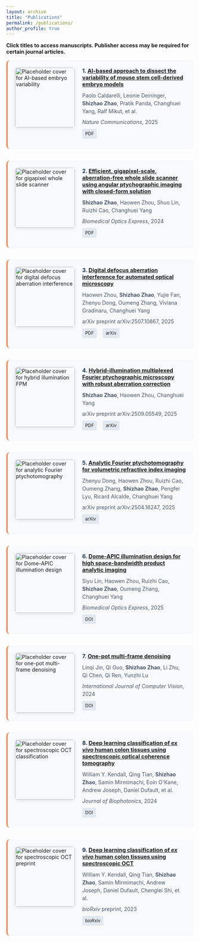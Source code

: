 ```yaml
---
layout: archive
title: "Publications"
permalink: /publications/
author_profile: true
---
```


<style>
  .publication-listing {
    display: grid;
    grid-template-columns: 160px 1fr;
    gap: 20px;
    margin-bottom: 30px;
    padding: 20px;
    background: #f8f9fa;
    border-radius: 10px;
    border-left: 4px solid #ec8f5e;
    transition: transform 0.2s ease, box-shadow 0.2s ease;
  }

  .publication-listing:hover {
    transform: translateY(-2px);
    box-shadow: 0 4px 12px rgba(0, 0, 0, 0.1);
  }

  .publication-image {
    width: 160px;
    height: 160px;
    overflow: hidden;
    border-radius: 6px;
    box-shadow: 0 2px 8px rgba(0, 0, 0, 0.1);
  }

  .publication-image img {
    width: 100%;
    height: 100%;
    object-fit: cover;
  }

  .publication-details h3 {
    margin-top: 0;
    margin-bottom: 10px;
    font-size: 1.05em;
    color: #1a365d;
  }

  .publication-details p {
    margin: 0 0 8px;
    color: #4a5568;
    line-height: 1.5;
  }

  .publication-links a {
    display: inline-block;
    margin-right: 12px;
    padding: 4px 8px;
    background: #e2e8f0;
    border-radius: 4px;
    font-size: 0.85em;
    transition: background-color 0.2s ease;
    text-decoration: none;
  }

  .publication-links a:hover {
    background: #cbd5e0;
  }

  @media (max-width: 768px) {
    .publication-listing {
      grid-template-columns: 1fr;
      padding: 16px;
    }

    .publication-image {
      width: 100%;
      height: 200px;
    }
  }
</style>

<p><strong>Click titles to access manuscripts. Publisher access may be required for certain journal articles.</strong></p>

<div class="publication-listing">
  <div class="publication-image">
    <img src="{{ '/images/placeholders/publication-placeholder.svg' | relative_url }}" alt="Placeholder cover for AI-based embryo variability">
  </div>
  <div class="publication-details">
    <h3>1. <a href="{{ '/files/publications/ai-based-embryo-variability.pdf' | relative_url }}" target="_blank" rel="noopener">AI-based approach to dissect the variability of mouse stem cell-derived embryo models</a></h3>
    <p>Paolo Caldarelli, Leonie Deininger, <strong>Shizhao Zhao</strong>, Pratik Panda, Changhuei Yang, Ralf Mikut, et al.</p>
    <p><em>Nature Communications</em>, 2025</p>
    <p class="publication-links">
      <a href="{{ '/files/publications/ai-based-embryo-variability.pdf' | relative_url }}" target="_blank" rel="noopener">PDF</a>
    </p>
  </div>
</div>

<div class="publication-listing">
  <div class="publication-image">
    <img src="{{ '/images/placeholders/publication-placeholder.svg' | relative_url }}" alt="Placeholder cover for gigapixel whole slide scanner">
  </div>
  <div class="publication-details">
    <h3>2. <a href="{{ '/files/publications/efficient-gigapixel-whole-slide-scanner.pdf' | relative_url }}" target="_blank" rel="noopener">Efficient, gigapixel-scale, aberration-free whole slide scanner using angular ptychographic imaging with closed-form solution</a></h3>
    <p><strong>Shizhao Zhao</strong>, Haowen Zhou, Shuo Lin, Ruizhi Cao, Changhuei Yang</p>
    <p><em>Biomedical Optics Express</em>, 2024</p>
    <p class="publication-links">
      <a href="{{ '/files/publications/efficient-gigapixel-whole-slide-scanner.pdf' | relative_url }}" target="_blank" rel="noopener">PDF</a>
    </p>
  </div>
</div>

<div class="publication-listing">
  <div class="publication-image">
    <img src="{{ '/images/placeholders/publication-placeholder.svg' | relative_url }}" alt="Placeholder cover for digital defocus aberration interference">
  </div>
  <div class="publication-details">
    <h3>3. <a href="{{ '/files/publications/digital-defocus-aberration-interference.pdf' | relative_url }}" target="_blank" rel="noopener">Digital defocus aberration interference for automated optical microscopy</a></h3>
    <p>Haowen Zhou, <strong>Shizhao Zhao</strong>, Yujie Fan, Zhenyu Dong, Oumeng Zhang, Viviana Gradinaru, Changhuei Yang</p>
    <p>arXiv preprint arXiv:2507.10867, 2025</p>
    <p class="publication-links">
      <a href="{{ '/files/publications/digital-defocus-aberration-interference.pdf' | relative_url }}" target="_blank" rel="noopener">PDF</a>
      <a href="https://arxiv.org/abs/2507.10867" target="_blank" rel="noopener">arXiv</a>
    </p>
  </div>
</div>

<div class="publication-listing">
  <div class="publication-image">
    <img src="{{ '/images/placeholders/publication-placeholder.svg' | relative_url }}" alt="Placeholder cover for hybrid illumination FPM">
  </div>
  <div class="publication-details">
    <h3>4. <a href="{{ '/files/publications/hybrid-illumination-multiplexed-fpm.pdf' | relative_url }}" target="_blank" rel="noopener">Hybrid-illumination multiplexed Fourier ptychographic microscopy with robust aberration correction</a></h3>
    <p><strong>Shizhao Zhao</strong>, Haowen Zhou, Changhuei Yang</p>
    <p>arXiv preprint arXiv:2509.05549, 2025</p>
    <p class="publication-links">
      <a href="{{ '/files/publications/hybrid-illumination-multiplexed-fpm.pdf' | relative_url }}" target="_blank" rel="noopener">PDF</a>
      <a href="https://arxiv.org/abs/2509.05549" target="_blank" rel="noopener">arXiv</a>
    </p>
  </div>
</div>

<div class="publication-listing">
  <div class="publication-image">
    <img src="{{ '/images/placeholders/publication-placeholder.svg' | relative_url }}" alt="Placeholder cover for analytic Fourier ptychotomography">
  </div>
  <div class="publication-details">
    <h3>5. <a href="https://arxiv.org/abs/2504.16247" target="_blank" rel="noopener">Analytic Fourier ptychotomography for volumetric refractive index imaging</a></h3>
    <p>Zhenyu Dong, Haowen Zhou, Ruizhi Cao, Oumeng Zhang, <strong>Shizhao Zhao</strong>, Pengfei Lyu, Ricard Alcalde, Changhuei Yang</p>
    <p>arXiv preprint arXiv:2504.16247, 2025</p>
    <p class="publication-links">
      <a href="https://arxiv.org/abs/2504.16247" target="_blank" rel="noopener">arXiv</a>
    </p>
  </div>
</div>

<div class="publication-listing">
  <div class="publication-image">
    <img src="{{ '/images/placeholders/publication-placeholder.svg' | relative_url }}" alt="Placeholder cover for Dome-APIC illumination design">
  </div>
  <div class="publication-details">
    <h3>6. <a href="https://doi.org/10.1364/BOE.555541" target="_blank" rel="noopener">Dome-APIC illumination design for high space-bandwidth product analytic imaging</a></h3>
    <p>Siyu Lin, Haowen Zhou, Ruizhi Cao, <strong>Shizhao Zhao</strong>, Oumeng Zhang, Changhuei Yang</p>
    <p><em>Biomedical Optics Express</em>, 2025</p>
    <p class="publication-links">
      <a href="https://doi.org/10.1364/BOE.555541" target="_blank" rel="noopener">DOI</a>
    </p>
  </div>
</div>

<div class="publication-listing">
  <div class="publication-image">
    <img src="{{ '/images/placeholders/publication-placeholder.svg' | relative_url }}" alt="Placeholder cover for one-pot multi-frame denoising">
  </div>
  <div class="publication-details">
    <h3>7. <a href="https://doi.org/10.1007/s11263-023-01926-3" target="_blank" rel="noopener">One-pot multi-frame denoising</a></h3>
    <p>Linqi Jin, Qi Guo, <strong>Shizhao Zhao</strong>, Li Zhu, Qi Chen, Qi Ren, Yunzhi Lu</p>
    <p><em>International Journal of Computer Vision</em>, 2024</p>
    <p class="publication-links">
      <a href="https://doi.org/10.1007/s11263-023-01926-3" target="_blank" rel="noopener">DOI</a>
    </p>
  </div>
</div>

<div class="publication-listing">
  <div class="publication-image">
    <img src="{{ '/images/placeholders/publication-placeholder.svg' | relative_url }}" alt="Placeholder cover for spectroscopic OCT classification">
  </div>
  <div class="publication-details">
    <h3>8. <a href="https://doi.org/10.1002/jbio.202400082" target="_blank" rel="noopener">Deep learning classification of <em>ex vivo</em> human colon tissues using spectroscopic optical coherence tomography</a></h3>
    <p>William Y. Kendall, Qing Tian, <strong>Shizhao Zhao</strong>, Samin Mirmimachi, Eoin O'Kane, Andrew Joseph, Daniel Dufault, et al.</p>
    <p><em>Journal of Biophotonics</em>, 2024</p>
    <p class="publication-links">
      <a href="https://doi.org/10.1002/jbio.202400082" target="_blank" rel="noopener">DOI</a>
    </p>
  </div>
</div>

<div class="publication-listing">
  <div class="publication-image">
    <img src="{{ '/images/placeholders/publication-placeholder.svg' | relative_url }}" alt="Placeholder cover for spectroscopic OCT preprint">
  </div>
  <div class="publication-details">
    <h3>9. <a href="https://www.biorxiv.org/content/10.1101/2023.09.04.559574v1" target="_blank" rel="noopener">Deep learning classification of <em>ex vivo</em> human colon tissues using spectroscopic OCT</a></h3>
    <p>William Y. Kendall, Qing Tian, <strong>Shizhao Zhao</strong>, Samin Mirmimachi, Andrew Joseph, Daniel Dufault, Chenglei Shi, et al.</p>
    <p><em>bioRxiv</em> preprint, 2023</p>
    <p class="publication-links">
      <a href="https://www.biorxiv.org/content/10.1101/2023.09.04.559574v1" target="_blank" rel="noopener">bioRxiv</a>
    </p>
  </div>
</div>
